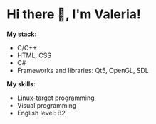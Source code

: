 <h1>Hi there 👋, I'm Valeria!</h1>

<p><b>My stack:</b>
  <ul>
    <li>C/C++</li>
    <li>HTML, CSS</li>
    <li>C#</li>
    <li>Frameworks and libraries: Qt5, OpenGL, SDL</li>
  </ul>
</p>

<p><b>My skills:</b>
  <ul>
    <li>Linux-target programming</li>
    <li>Visual programming</li>
    <li>English level: B2</li>
  </ul>
</p>
